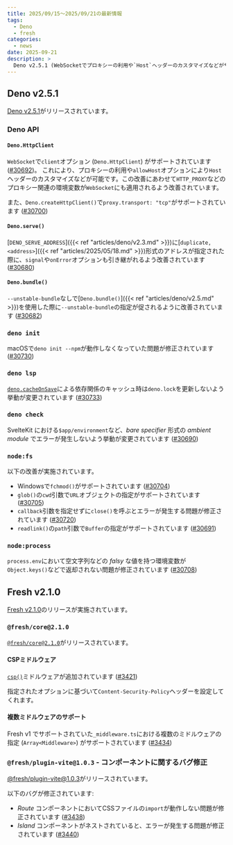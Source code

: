 ```yaml
---
title: 2025/09/15〜2025/09/21の最新情報
tags:
  - Deno
  - fresh
categories:
  - news
date: 2025-09-21
description: >
  Deno v2.5.1 (WebSocketでプロキシーの利用や`Host`ヘッダーのカスタマイズなどがサポート, macOSで`deno init --npm`が動作しなくなっていた問題が修正, `deno lsp` - `deno.cacheOnSave`で`deno.lock`を更新しないよう挙動が変更, など), Fresh v2.1 (CSPミドルウェアが追加, 複数ミドルウェアのサポート)
---
```


## Deno v2.5.1

[Deno v2.5.1](https://github.com/denoland/deno/releases/tag/v2.5.1)がリリースされています。

### Deno API

#### `Deno.HttpClient`

`WebSocket`で`client`オプション (`Deno.HttpClient`) がサポートされています ([#30692](https://github.com/denoland/deno/pull/30692))。 これにより、プロキシーの利用や`allowHost`オプションにより`Host`ヘッダーのカスタマイズなどが可能です。この改善にあわせて`HTTP_PROXY`などのプロキシー関連の環境変数が`WebSocket`にも適用されるよう改善されています。

また、`Deno.createHttpClient()`で`proxy.transport: "tcp"`がサポートされています ([#30700](https://github.com/denoland/deno/pull/30700))

#### `Deno.serve()`

[`DENO_SERVE_ADDRESS`]({{< ref "articles/deno/v2.3.md" >}})に[`duplicate,<address>`]({{< ref "articles/2025/05/18.md" >}})形式のアドレスが指定された際に、`signal`や`onError`オプションも引き継がれるよう改善されています ([#30680](https://github.com/denoland/deno/pull/30680))

#### `Deno.bundle()`

`--unstable-bundle`なしで[`Deno.bundle()`]({{< ref "articles/deno/v2.5.md" >}})を使用した際に`--unstable-bundle`の指定が促されるように改善されています ([#30682](https://github.com/denoland/deno/pull/30682))

### `deno init`

macOSで`deno init --npm`が動作しなくなっていた問題が修正されています ([#30730](https://github.com/denoland/deno/pull/30730))

### `deno lsp`

[`deno.cacheOnSave`](https://github.com/denoland/vscode_deno/blob/7e125c6ffcdcdebd587f97be5341d404f5335b87/package.json#L201)による依存関係のキャッシュ時は`deno.lock`を更新しないよう挙動が変更されています ([#30733](https://github.com/denoland/deno/pull/30733))

### `deno check`

SvelteKit における`$app/environment`など、_bare specifier_ 形式の _ambient module_ でエラーが発生しないよう挙動が変更されています ([#30690](https://github.com/denoland/deno/pull/30690))

### `node:fs`

以下の改善が実施されています。

- Windowsで`fchmod()`がサポートされています ([#30704](https://github.com/denoland/deno/pull/30704))
- `glob()`の`cwd`引数で`URL`オブジェクトの指定がサポートされています ([#30705](https://github.com/denoland/deno/pull/30705))
- `callback`引数を指定せずに`close()`を呼ぶとエラーが発生する問題が修正されています ([#30720](https://github.com/denoland/deno/pull/30720))
- `readlink()`の`path`引数で`Buffer`の指定がサポートされています ([#30691](https://github.com/denoland/deno/pull/30691))

### `node:process`

`process.env`において空文字列などの _falsy_ な値を持つ環境変数が`Object.keys()`などで返却されない問題が修正されています ([#30708](https://github.com/denoland/deno/pull/30708))

## Fresh v2.1.0

[Fresh v2.1.0](https://github.com/denoland/fresh/releases/tag/2.1.0)のリリースが実施されています。

### `@fresh/core@2.1.0`

[`@fresh/core@2.1.0`](https://jsr.io/@fresh/core@2.1.0)がリリースされています。

#### CSPミドルウェア

[`csp()`](https://github.com/denoland/fresh/blob/de9b8a7c404948fa4eae9a73ec690fe92f7d012e/docs/latest/plugins/csp.md)ミドルウェアが追加されています ([#3421](https://github.com/denoland/fresh/pull/3421))

指定されたオプションに基づいて`Content-Security-Policy`ヘッダーを設定してくれます。

#### 複数ミドルウェアのサポート

Fresh v1 でサポートされていた`_middleware.ts`における複数のミドルウェアの指定 (`Array<Middleware>`) がサポートされています ([#3434](https://github.com/denoland/fresh/pull/3434))

### `@fresh/plugin-vite@1.0.3` - コンポーネントに関するバグ修正

[@fresh/plugin-vite@1.0.3](https://jsr.io/@fresh/plugin-vite@1.0.3)がリリースされています。

以下のバグが修正されています:

- _Route_ コンポーネントにおいてCSSファイルの`import`が動作しない問題が修正されています ([#3438](https://github.com/denoland/fresh/pull/3438))
- _Island_ コンポーネントがネストされていると、エラーが発生する問題が修正されています ([#3440](https://github.com/denoland/fresh/pull/3440))
